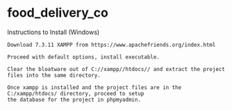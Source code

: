 # food_delivery_co

  Instructions to Install (Windows)

    Download 7.3.11 XAMPP from https://www.apachefriends.org/index.html

    Proceed with default options, install executable. 

    Clear the bloatware out of C://xampp//htdocs// and extract the project files into the same directory.

    Once xampp is installed and the project files are in the C:/xampp/htdocs/ directory, proceed to setup
    the database for the project in phpmyadmin.



